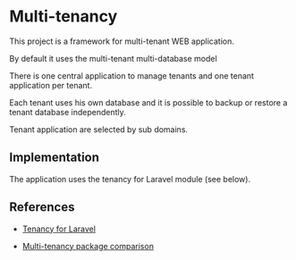 # Multi-tenancy

This project is a framework for multi-tenant WEB application.

By default it uses the multi-tenant multi-database model

There is one central application to manage tenants and one tenant application per tenant.

Each tenant uses his own database and it is possible to backup or restore a tenant database independently.

Tenant application are selected by sub domains.

## Implementation

The application uses the tenancy for Laravel module (see below).
## References

* [Tenancy for Laravel](https://tenancyforlaravel.com/)

* [Multi-tenancy package comparison](https://tenancyforlaravel.com/docs/v3/package-comparison/)